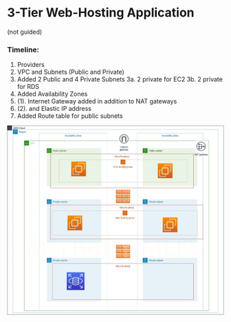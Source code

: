 # 3-Tier Web-Hosting Application
(not guided)

### Timeline:
1. Providers
2. VPC and Subnets (Public and Private)
3. Added 2 Public and 4 Private Subnets
    3a. 2 private for EC2
    3b. 2 private for RDS
4. Added Availability Zones
5. (1). Internet Gateway added in addition to NAT gateways
5. (2). and Elastic IP address
6. Added Route table for public subnets

![AWS 3-Tier Architecture](/img/image.png)